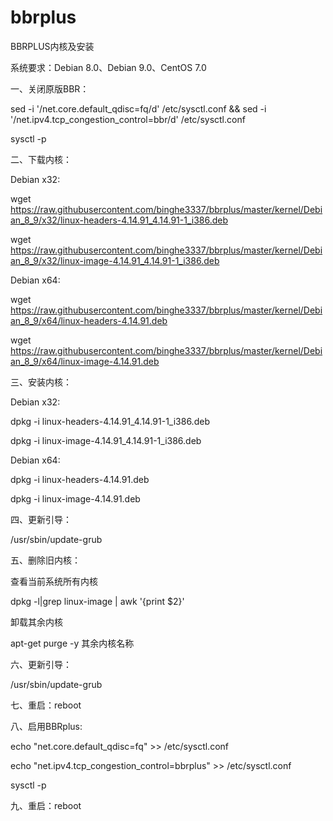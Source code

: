 # bbrplus
BBRPLUS内核及安装

系统要求：Debian 8.0、Debian 9.0、CentOS 7.0

一、关闭原版BBR：

sed -i '/net\.core\.default_qdisc=fq/d' /etc/sysctl.conf && sed -i '/net\.ipv4\.tcp_congestion_control=bbr/d' /etc/sysctl.conf

sysctl -p


二、下载内核：

Debian x32:

wget https://raw.githubusercontent.com/binghe3337/bbrplus/master/kernel/Debian_8_9/x32/linux-headers-4.14.91_4.14.91-1_i386.deb

wget https://raw.githubusercontent.com/binghe3337/bbrplus/master/kernel/Debian_8_9/x32/linux-image-4.14.91_4.14.91-1_i386.deb

Debian x64:

wget https://raw.githubusercontent.com/binghe3337/bbrplus/master/kernel/Debian_8_9/x64/linux-headers-4.14.91.deb

wget https://raw.githubusercontent.com/binghe3337/bbrplus/master/kernel/Debian_8_9/x64/linux-image-4.14.91.deb


三、安装内核：

Debian x32:

dpkg -i linux-headers-4.14.91_4.14.91-1_i386.deb

dpkg -i linux-image-4.14.91_4.14.91-1_i386.deb

Debian x64:

dpkg -i linux-headers-4.14.91.deb

dpkg -i linux-image-4.14.91.deb


四、更新引导：

/usr/sbin/update-grub


五、删除旧内核：

查看当前系统所有内核

dpkg -l|grep linux-image | awk '{print $2}'

卸载其余内核

apt-get purge -y 其余内核名称


六、更新引导：

/usr/sbin/update-grub


七、重启：reboot


八、启用BBRplus:

echo "net.core.default_qdisc=fq" >> /etc/sysctl.conf

echo "net.ipv4.tcp_congestion_control=bbrplus" >> /etc/sysctl.conf

sysctl -p


九、重启：reboot

